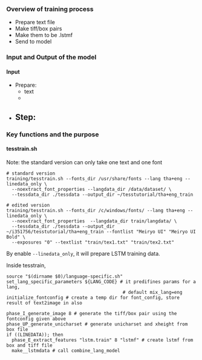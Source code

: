 ### Overview of training process
- Prepare text file
- Make tiff/box pairs
- Make them to be .lstmf
- Send to model

### Input and Output of the model
#### Input
- Prepare:
  - text
  - 
- Step: 
  - 

### Key functions and the purpose
#### tesstrain.sh
Note: the standard version can only take one text and one font
```
# standard version
training/tesstrain.sh --fonts_dir /usr/share/fonts --lang tha+eng --linedata_only \
  --noextract_font_properties --langdata_dir /data/dataset/ \
  --tessdata_dir ./tessdata --output_dir ~/tesstutorial/tha+eng_train

# edited version
training/tesstrain.sh --fonts_dir /c/windows/fonts/ --lang tha+eng --linedata_only \
  --noextract_font_properties  --langdata_dir train/langdata/ \
  --tessdata_dir ./tessdata --output_dir ~/i351756/tesstutorial/tha+eng_train --fontlist "Meiryo UI" "Meiryo UI Bold" \
  --exposures "0" --textlist "train/tex1.txt" "train/tex2.txt"
```
By enable ```--linedata_only```, it will prepare LSTM training data.

Inside tesstrain,
```
source "$(dirname $0)/language-specific.sh"
set_lang_specific_parameters ${LANG_CODE} # it predifines params for a lang, 
                                           # default mix_lang=eng
initialize_fontconfig # create a temp dir for font_config, store result of text2image in also

phase_I_generate_image 8 # generate the tiff/box pair using the fontconfig given above
phase_UP_generate_unicharset # generate unicharset and xheight from box file
if ((LINEDATA)); then
  phase_E_extract_features "lstm.train" 8 "lstmf" # create lstmf from box and tiff file
  make__lstmdata # call combine_lang_model
```

